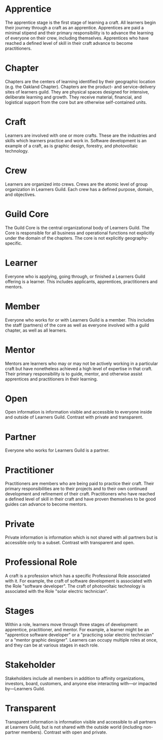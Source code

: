 # Apprentice
The apprentice stage is the first stage of learning a craft. All learners begin their journey through a craft as an apprentice. Apprentices are paid a minimal stipend and their primary responsibility is to advance the learning of everyone on their crew, including themselves. Apprentices who have reached a defined level of skill in their craft advance to become practitioners.

# Chapter
Chapters are the centers of learning identified by their geographic location (e.g. the Oakland Chapter). Chapters are the product- and service-delivery sites of learners guild. They are physical spaces designed for intensive, deliberate learning and growth. They receive material, financial, and logistical support from the core but are otherwise self-contained units.

# Craft
Learners are involved with one or more crafts. These are the industries and skills which learners practice and work in. Software development is an example of a craft, as is graphic design, forestry, and photovoltaic technology.

# Crew
Learners are organized into crews. Crews are the atomic level of group organization in Learners Guild. Each crew has a defined purpose, domain, and objectives.

# Guild Core
The Guild Core is the central organizational body of Learners Guild. The Core is responsible for all business and operational functions not explicitly under the domain of the chapters. The core is not explicitly geography-specific.

# Learner
Everyone who is applying, going through, or finished a Learners Guild offering is a learner. This includes applicants, apprentices, practitioners and mentors.

# Member
Everyone who works for or with Learners Guild is a member. This includes the staff (partners) of the core as well as everyone involved with a guild chapter, as well as all learners.

# Mentor
Mentors are learners who may or may not be actively working in a particular craft but have nonetheless achieved a high level of expertise in that craft. Their primary responsibility is to guide, mentor, and otherwise assist apprentices and practitioners in their learning.

# Open
Open information is information visible and accessible to everyone inside and outside of Learners Guild. Contrast with private and transparent.

# Partner
Everyone who works for Learners Guild is a partner.

# Practitioner
Practitioners are members who are being paid to practice their craft. Their primary responsibilities are to their projects and to their own continued development and refinement of their craft. Practitioners who have reached a defined level of skill in their craft and have proven themselves to be good guides can advance to become mentors.

# Private
Private information is information which is not shared with all partners but is accessible only to a subset. Contrast with transparent and open.

# Professional Role
A craft is a profession which has a specific Professional Role associated with it. For example, the craft of software development is associated with the Role "software developer". The craft of photovoltaic technology is associated with the Role "solar electric technician".

# Stages
Within a role, learners move through three stages of development: apprentice, practitioner, and mentor. For example, a learner might be an "apprentice software developer" or a "practicing solar electric technician" or a "mentor graphic designer". Learners can occupy multiple roles at once, and they can be at various stages in each role.

# Stakeholder
Stakeholders include all members in addition to affinity organizations, investors, board, customers, and anyone else interacting with—or impacted by—Learners Guild.

# Transparent
Transparent information is information visible and accessible to all partners at Learners Guild, but is not shared with the outside world (including non-partner members). Contrast with open and private.
